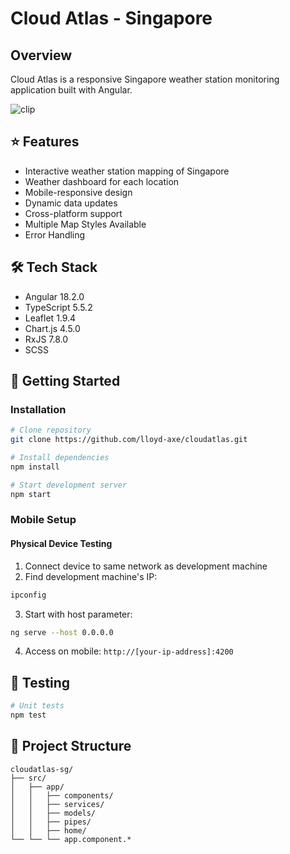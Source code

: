 # Cloud Atlas - Singapore

## Overview
Cloud Atlas is a responsive Singapore weather station monitoring application built with Angular.

![clip](https://github.com/user-attachments/assets/2cd428ef-18d2-4e67-8b0e-6e0ca0c560fa)

## ⭐ Features

- Interactive weather station mapping of Singapore
- Weather dashboard for each location
- Mobile-responsive design
- Dynamic data updates
- Cross-platform support
- Multiple Map Styles Available
- Error Handling

## 🛠️ Tech Stack

- Angular 18.2.0
- TypeScript 5.5.2
- Leaflet 1.9.4
- Chart.js 4.5.0
- RxJS 7.8.0
- SCSS

## 🚀 Getting Started

### Installation

```bash
# Clone repository
git clone https://github.com/lloyd-axe/cloudatlas.git

# Install dependencies
npm install

# Start development server
npm start
```

### Mobile Setup

#### Physical Device Testing

1. Connect device to same network as development machine
2. Find development machine's IP:

```bash
ipconfig
```

3. Start with host parameter:

```bash
ng serve --host 0.0.0.0
```

4. Access on mobile: `http://[your-ip-address]:4200`

## 🧪 Testing

```bash
# Unit tests
npm test
```

## 📁 Project Structure

```
cloudatlas-sg/
├── src/
│   ├── app/
│   │   ├── components/
│   │   ├── services/
│   │   ├── models/
│   │   ├── pipes/
│   │   ├── home/
└── └── └── app.component.*

```
